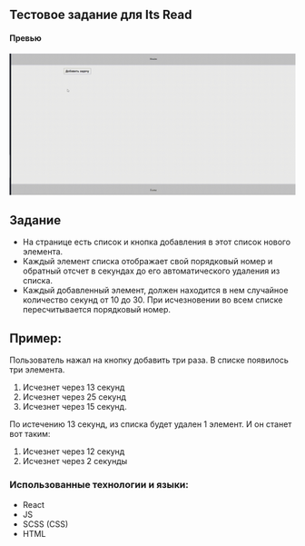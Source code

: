 ## Тестовое задание для Its Read

#### Превью
<p align="center">
<img src="/preview.gif" width="900">
</p>

## Задание
* На странице есть список и кнопка добавления в этот список нового элемента.
* Каждый элемент списка отображает свой порядковый номер и обратный отсчет в секундах до его автоматического удаления из списка.
* Каждый добавленный элемент, должен находится в нем случайное количество секунд от 10 до 30. При исчезновении во всем списке пересчитывается порядковый номер.

## Пример: 
Пользователь нажал на кнопку добавить три раза. В списке появилось три элемента.
1. Исчезнет через 13 секунд
2. Исчезнет через 25 секунд
3. Исчезнет через 15 секунд.

По истечению 13 секунд, из списка будет удален 1 элемент. И он станет вот таким:
1. Исчезнет через 12 секунд
2. Исчезнет через 2 секунды

### Использованные технологии и языки:
* React
* JS
* SCSS (CSS)
* HTML
